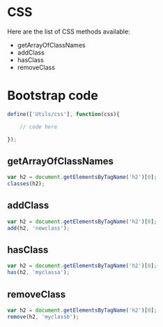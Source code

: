 CSS
===

Here are the list of CSS methods available:

* getArrayOfClassNames
* addClass
* hasClass
* removeClass

Bootstrap code
===

```js
define(['Utils/css'], function(css){

    // code here

});
```

getArrayOfClassNames
---

```js
var h2 = document.getElementsByTagName('h2')[0];
classes(h2);
```

addClass
---

```js
var h2 = document.getElementsByTagName('h2')[0];
add(h2, 'newclass');
```

hasClass
---

```js
var h2 = document.getElementsByTagName('h2')[0];
has(h2, 'myclassa');
```

removeClass
---

```js
var h2 = document.getElementsByTagName('h2')[0];
remove(h2, 'myclassb');
```